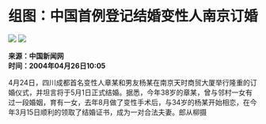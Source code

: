 # 组图：中国首例登记结婚变性人南京订婚

![](https://photo.sohu.com/2004/04/26/26/Img219952677.jpg)
![](https://photo.sohu.com/2004/04/26/26/Img219952678.jpg)

**来源：中国新闻网**  
**时间：2004年04月26日10:05**

4月24日，四川成都首名变性人章某和男友杨某在南京天时商贸大厦举行隆重的订婚仪式，并坦言将于5月1日正式结婚。据悉，今年38岁的章某，曾与邻村一女有过一段婚姻，育有一女，去年8月做了变性手术后，与34岁的杨某开始相恋，在今年3月15日顺利的领取了结婚证书，成为一对合法夫妻。郎从柳摄